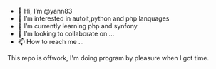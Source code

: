 - 👋 Hi, I’m @yann83
- 👀 I’m interested in autoit,python and php lanquages
- 🌱 I’m currently learning php and synfony
- 💞️ I’m looking to collaborate on ...
- 📫 How to reach me ...

This repo is offwork, I'm doing program by pleasure when I got time.

